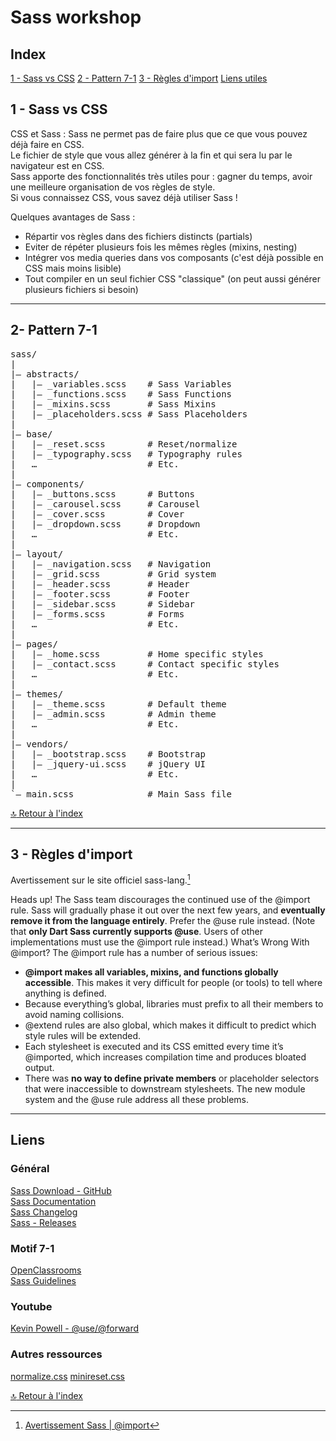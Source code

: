 # Sass workshop

## <a id="index">Index</a>

[1 - Sass vs CSS](#1)
[2 - Pattern 7-1](#2)
[3 - Règles d'import](#3)
[Liens  utiles](#links)

## <a id="1">1 - Sass vs CSS</a>

CSS et Sass : Sass ne permet pas de faire plus que ce que vous pouvez déjà faire en CSS.  
Le fichier de style que vous allez générer à la fin et qui sera lu par le navigateur est en CSS.  
Sass apporte des fonctionnalités très utiles pour : gagner du temps, avoir une meilleure organisation de vos règles de style.  
Si vous connaissez CSS, vous savez déjà utiliser Sass !  

Quelques avantages de Sass :

- Répartir vos règles dans des fichiers distincts (partials)
- Eviter de répéter plusieurs fois les mêmes règles (mixins, nesting)
- Intégrer vos media queries dans vos composants (c'est déjà possible en CSS mais moins lisible)
- Tout compiler en un seul fichier CSS "classique" (on peut aussi générer plusieurs fichiers si besoin)

___

## <a id="2">2- Pattern 7-1</a>

<pre>
sass/
|
|– abstracts/
|   |– _variables.scss    # Sass Variables
|   |– _functions.scss    # Sass Functions
|   |– _mixins.scss       # Sass Mixins
|   |– _placeholders.scss # Sass Placeholders
|
|– base/
|   |– _reset.scss        # Reset/normalize
|   |– _typography.scss   # Typography rules
|   …                     # Etc.
|
|– components/
|   |– _buttons.scss      # Buttons
|   |– _carousel.scss     # Carousel
|   |– _cover.scss        # Cover
|   |– _dropdown.scss     # Dropdown
|   …                     # Etc.
|
|– layout/
|   |– _navigation.scss   # Navigation
|   |– _grid.scss         # Grid system
|   |– _header.scss       # Header
|   |– _footer.scss       # Footer
|   |– _sidebar.scss      # Sidebar
|   |– _forms.scss        # Forms
|   …                     # Etc.
|
|– pages/
|   |– _home.scss         # Home specific styles
|   |– _contact.scss      # Contact specific styles
|   …                     # Etc.
|
|– themes/
|   |– _theme.scss        # Default theme
|   |– _admin.scss        # Admin theme
|   …                     # Etc.
|
|– vendors/
|   |– _bootstrap.scss    # Bootstrap
|   |– _jquery-ui.scss    # jQuery UI
|   …                     # Etc.
|
`– main.scss              # Main Sass file
</pre>

[:top: Retour à l'index](#index)
___

## <a id="3">3 - Règles d'import</a>

Avertissement sur le site officiel sass-lang.[^1]

Heads up!
The Sass team discourages the continued use of the @import rule. Sass will gradually phase it out over the next few years, and **eventually remove it from the language entirely**. Prefer the @use rule instead. (Note that **only Dart Sass currently supports @use**. Users of other implementations must use the @import rule instead.)
What’s Wrong With @import?
The @import rule has a number of serious issues:

- **@import makes all variables, mixins, and functions globally accessible**. This makes it very difficult for people (or tools) to tell where anything is defined.
- Because everything’s global, libraries must prefix to all their members to avoid naming collisions.
- @extend rules are also global, which makes it difficult to predict which style rules will be extended.
- Each stylesheet is executed and its CSS emitted every time it’s @imported, which increases compilation time and produces bloated output.
- There was **no way to define private members** or placeholder selectors that were inaccessible to downstream stylesheets.
The new module system and the @use rule address all these problems.

___

## <a id="links">Liens</a>

### Général

[Sass Download - GitHub](https://github.com/sass/dart-sass/releases/tag/1.43.4)  
[Sass Documentation](https://sass-lang.com/documentation)  
[Sass Changelog](https://github.com/sass/dart-sass/blob/main/CHANGELOG.md)  
[Sass - Releases](https://github.com/sass/dart-sass/releases)

### Motif 7-1

[OpenClassrooms](https://openclassrooms.com/fr/courses/6106181-simplifiez-vous-le-css-avec-sass/6599201-utilisez-le-systeme-7-1-pour-une-codebase-plus-simple-a-gerer)  
[Sass Guidelines](https://sass-guidelin.es/fr/#architecture)

[^1]:[Avertissement Sass | @import](https://sass-lang.com/documentation/at-rules/import)  

### Youtube

[Kevin Powell - @use/@forward](https://www.youtube.com/watch?v=CR-a8upNjJ0)

### Autres ressources

[normalize.css](https://necolas.github.io/normalize.css/8.0.1/normalize.css)
[minireset.css](https://jgthms.com/minireset.css/)

[:top: Retour à l'index](#index)